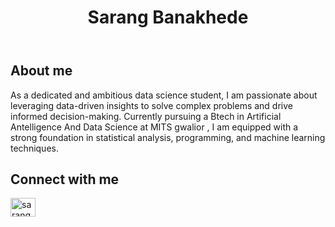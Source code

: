 <!DOCTYPE html>
<html lang="en">
<head>
</head>
<body>
  <header>
    <div class="container">
      <h1>Sarang Banakhede</h1>
    </div>
  </header>
  <main>
    <section>
      <h2>About me</h2>
      <p>As a dedicated and ambitious data science student, I am passionate about leveraging data-driven insights to solve complex problems and drive informed decision-making. Currently pursuing a Btech in Artificial Antelligence And Data Science at MITS gwalior , I am equipped with a strong foundation in statistical analysis, programming, and machine learning techniques.</p>
    </section>
      <h2>Connect with me</h2>
      <p>
        <a href="https://www.linkedin.com/in/sarang-banakhede-79327823a/"><img src="https://brandeps.com/icon-download/L/Linkedin-icon-vector-13.svg" alt="sarang banakhede" height="30" width="40" /></a>
      </p>
    </section>
  </main>
</body>
</html>
